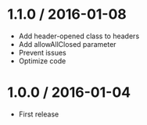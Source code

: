 # 1.1.0 / 2016-01-08
* Add header-opened class to headers
* Add allowAllClosed parameter
* Prevent issues
* Optimize code

# 1.0.0 / 2016-01-04
* First release

